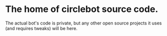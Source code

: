# The home of circlebot source code.

The actual bot's code is private, but any other open source projects it uses (and requires tweaks) will be here.
